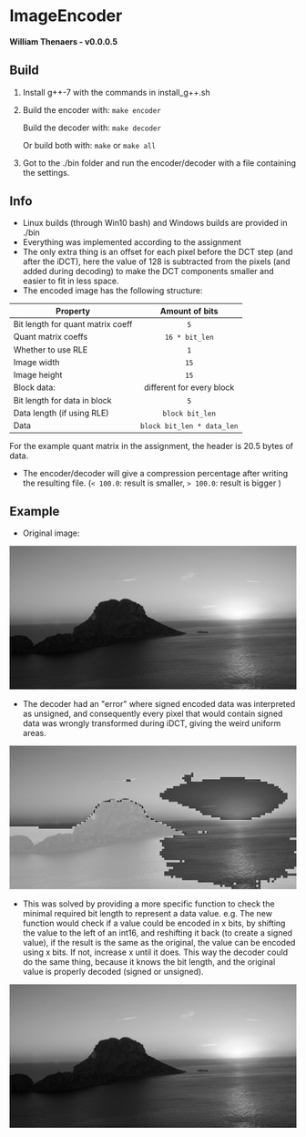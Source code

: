 
# ImageEncoder
#### William Thenaers - v0.0.0.5


## Build
1. Install g++\-7 with the commands in install_g++.sh
2. Build the encoder with:
    `make encoder`
    
    Build the decoder with:
    `make decoder`
    
    Or build both with:
    `make` or `make all`
3. Got to the ./bin folder and run the encoder/decoder 
    with a file containing the settings.


## Info
- Linux builds (through Win10 bash) and Windows builds are provided in ./bin
- Everything was implemented according to the assignment
- The only extra thing is an offset for each pixel before the DCT step (and after the iDCT),
here the value of 128 is subtracted from the pixels (and added during decoding) to make the DCT
components smaller and easier to fit in less space.
- The encoded image has the following structure:

| Property                          | Amount of bits |
|-----------------------------------|:--------------:|
| Bit length for quant matrix coeff | `5` |
| Quant matrix coeffs               | `16 * bit_len` |
| Whether to use RLE                | `1` |
| Image width                       | `15` |
| Image height                      | `15` |
| Block data:                       | different for every block |
| Bit length for data in block      | `5` |
| Data length (if using RLE)        | `block bit_len` |
| Data                              | `block bit_len * data_len` |

For the example quant matrix in the assignment, the header is 20.5 bytes of data.

- The encoder/decoder will give a compression percentage after writing the resulting file. (`< 100.0`: result is smaller, `> 100.0`: result is bigger )


## Example
- Original image:

![Original image](doc/ex6.png)

- The decoder had an "error" where signed encoded data was interpreted as unsigned, and
consequently every pixel that would contain signed data was wrongly transformed during iDCT,
giving the weird uniform areas.

![Signed errors](doc/ex6_dec2.png)

- This was solved by providing a more specific function to check the minimal required bit length to represent
a data value.
e.g. The new function would check if a value could be encoded in x bits, by shifting the value to the left of an int16, and reshifting it back (to create a signed value), if the result is the same as the original, the value can be encoded using x bits. If not, increase x until it does.
This way the decoder could do the same thing, because it knows the bit length, and the original value is properly decoded (signed or unsigned).

![Final result](doc/ex6_dec.png)

